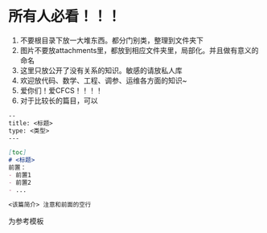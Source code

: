 # 所有人必看！！！
1. 不要根目录下放一大堆东西。都分门别类，整理到文件夹下
2. 图片不要放attachments里，都放到相应文件夹里，局部化。并且做有意义的命名
3. 这里只放公开了没有关系的知识。敏感的请放私人库
4. 欢迎放代码、数学、工程、调参、运维各方面的知识~
5. 爱你们！爱CFCS！！！！
6. 对于比较长的篇目，可以
```markdown
--
title: <标题>
type: <类型>
---

[toc]
# <标题>
前置：
- 前置1
- 前置2
- ...

<该篇简介> 注意和前面的空行
```
为参考模板